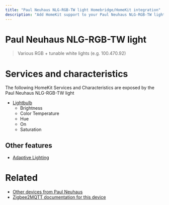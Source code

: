 ```yaml
---
title: "Paul Neuhaus NLG-RGB-TW light Homebridge/HomeKit integration"
description: "Add HomeKit support to your Paul Neuhaus NLG-RGB-TW light, using Homebridge, Zigbee2MQTT and homebridge-z2m."
---
```

<!---
This file has been GENERATED using src/docgen/docgen.ts
DO NOT EDIT THIS FILE MANUALLY!
-->
# Paul Neuhaus NLG-RGB-TW light
> Various RGB + tunable white lights (e.g. 100.470.92)


# Services and characteristics
The following HomeKit Services and Characteristics are exposed by
the Paul Neuhaus NLG-RGB-TW light

* [Lightbulb](../../light.md)
  * Brightness
  * Color Temperature
  * Hue
  * On
  * Saturation

## Other features
* [Adaptive Lighting](../../light.md)

# Related
* [Other devices from Paul Neuhaus](../index.md#paul_neuhaus)
* [Zigbee2MQTT documentation for this device](https://www.zigbee2mqtt.io/devices/NLG-RGB-TW_light.html)